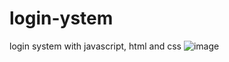 # login-ystem
login system with javascript, html and css
![image](https://user-images.githubusercontent.com/71967731/175376923-6b0cc666-73bd-4064-a405-0b13de6ed5f1.png)
